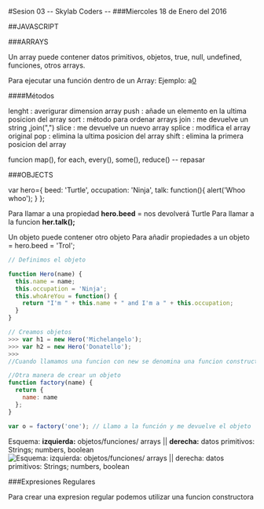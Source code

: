 #Sesion 03 -- Skylab Coders --
###Miercoles 18 de Enero del 2016


##JAVASCRIPT

###ARRAYS

Un array puede contener datos primitivos, objetos, true, null, undefined, funciones, otros arrays.

Para ejecutar una función dentro de un Array:
Ejemplo: a[0]()

####Métodos

lenght : averigurar dimension array
push : añade un elemento en la ultima posicion del array
sort : método para ordenar arrays
join : me devuelve un string ,join(",")
slice : me devuelve un nuevo array
splice : modifica el array original 
pop : elimina la ultima posicion del array
shift : elimina la primera posicion del array


funcion map(), for each, every(), some(), reduce() -- repasar


###OBJECTS

var hero={
    beed: 'Turtle',
    occupation: 'Ninja',
    talk: function(){
     alert('Whoo whoo');
}
};

Para llamar a una propiedad **hero.beed** = nos devolverá Turtle
Para llamar a la funcion **her.talk();**

Un objeto puede contener otro objeto
Para añadir propiedades a un objeto = hero.beed = 'Trol';
```javascript
// Definimos el objeto

function Hero(name) {
  this.name = name;
  this.occupation = 'Ninja';
  this.whoAreYou = function() {
    return "I'm " + this.name + " and I'm a " + this.occupation;
  }
}

// Creamos objetos
>>> var h1 = new Hero('Michelangelo');
>>> var h2 = new Hero('Donatello');
>>> 
//Cuando llamamos una funcion con new se denomina una funcion constructora, y nos devolverá un objeto

//Otra manera de crear un objeto 
function factory(name) {
  return {
    name: name
  };
}

var o = factory('one'); // Llamo a la función y me devuelve el objeto
```

Esquema: **izquierda:** objetos/funciones/ arrays || **derecha:** datos primitivos: Strings; numbers, boolean
![Esquema: izquierda: objetos/funciones/ arrays || derecha: datos primitivos: Strings; numbers, boolean](https://skylabcoders.github.io/bootcamp-winter2017/img/pass-by-reference-vs-pass-by-value-animation.gif)

###Expresiones Regulares

Para crear una expresion regular podemos utilizar una funcion constructora